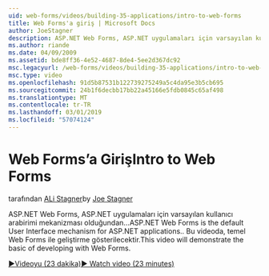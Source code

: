 ```yaml
---
uid: web-forms/videos/building-35-applications/intro-to-web-forms
title: Web Forms'a giriş | Microsoft Docs
author: JoeStagner
description: ASP.NET Web Forms, ASP.NET uygulamaları için varsayılan kullanıcı arabirimi mekanizması olduğundan... Bu videoda, temel Web Forms ile geliştirme gösterilecektir.
ms.author: riande
ms.date: 04/09/2009
ms.assetid: bde8ff36-4e52-4687-8de4-5ee2d367dc92
msc.legacyurl: /web-forms/videos/building-35-applications/intro-to-web-forms
msc.type: video
ms.openlocfilehash: 91d5b87531b122739275249a5c4da95e3b5cb695
ms.sourcegitcommit: 24b1f6decbb17bb22a45166e5fdb0845c65af498
ms.translationtype: MT
ms.contentlocale: tr-TR
ms.lasthandoff: 03/01/2019
ms.locfileid: "57074124"
---
```

<a name="intro-to-web-forms"></a><span data-ttu-id="2d783-104">Web Forms’a Giriş</span><span class="sxs-lookup"><span data-stu-id="2d783-104">Intro to Web Forms</span></span>
====================
<span data-ttu-id="2d783-105">tarafından [ALi Stagner](https://github.com/JoeStagner)</span><span class="sxs-lookup"><span data-stu-id="2d783-105">by [Joe Stagner](https://github.com/JoeStagner)</span></span>

<span data-ttu-id="2d783-106">ASP.NET Web Forms, ASP.NET uygulamaları için varsayılan kullanıcı arabirimi mekanizması olduğundan...</span><span class="sxs-lookup"><span data-stu-id="2d783-106">ASP.NET Web Forms is the default User Interface mechanism for ASP.NET applications..</span></span> <span data-ttu-id="2d783-107">Bu videoda, temel Web Forms ile geliştirme gösterilecektir.</span><span class="sxs-lookup"><span data-stu-id="2d783-107">This video will demonstrate the basic of developing with Web Forms.</span></span>

[<span data-ttu-id="2d783-108">&#9654;Videoyu (23 dakika)</span><span class="sxs-lookup"><span data-stu-id="2d783-108">&#9654; Watch video (23 minutes)</span></span>](https://channel9.msdn.com/Blogs/ASP-NET-Site-Videos/intro-to-web-forms)
